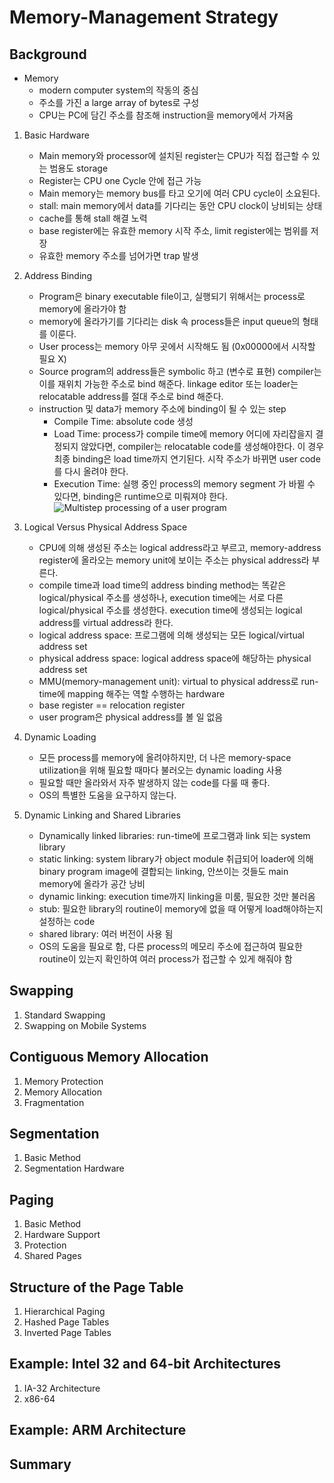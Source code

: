 # Memory-Management Strategy
## Background
* Memory
    * modern computer system의 작동의 중심
    * 주소를 가진 a large array of bytes로 구성
    * CPU는 PC에 담긴 주소를 참조해 instruction을 memory에서 가져옴
1. Basic Hardware 
    * Main memory와 processor에 설치된 register는 CPU가 직접 접근할 수 있는 범용도 storage
    * Register는 CPU one Cycle 안에 접근 가능
    * Main memory는 memory bus를 타고 오기에 여러 CPU cycle이 소요된다.
    * stall: main memory에서 data를 기다리는 동안 CPU clock이 낭비되는 상태
    * cache를 통해 stall 해결 노력
    * base register에는 유효한 memory 시작 주소, limit register에는 범위를 저장
    * 유효한 memory 주소를 넘어가면 trap 발생

1. Address Binding
    * Program은 binary executable file이고, 실행되기 위해서는 process로 memory에 올라가야 함
    * memory에 올라가기를 기다리는 disk 속 process들은 input queue의 형태를 이룬다.
    * User process는 memory 아무 곳에서 시작해도 됨 (0x00000에서 시작할 필요 X)
    * Source program의 address들은 symbolic 하고 (변수로 표현) compiler는 이를 재위치 가능한 주소로 bind 해준다. linkage editor 또는 loader는 relocatable address를 절대 주소로 bind 해준다.
    * instruction 및 data가 memory 주소에 binding이 될 수 있는 step
        * Compile Time: absolute code 생성
        * Load Time: process가 compile time에 memory 어디에 자리잡을지 결정되지 않았다면, compiler는 relocatable code를 생성해야한다. 이 경우 최종 binding은 load time까지 연기된다. 시작 주소가 바뀌면 user code를 다시 올려야 한다.
        * Execution Time: 실행 중인 process의 memory segment 가 바뀔 수 있다면, binding은 runtime으로 미뤄져야 한다.
        ![Multistep processing of a user program](https://media.geeksforgeeks.org/wp-content/uploads/20200531135539/1406-5.png)

1. Logical Versus Physical Address Space
    * CPU에 의해 생성된 주소는 logical address라고 부르고, memory-address register에 올라오는 memory unit에 보이는 주소는 physical address라 부른다.
    * compile time과 load time의 address binding method는 똑같은 logical/physical 주소를 생성하나, execution time에는 서로 다른 logical/physical 주소를 생성한다. execution time에 생성되는 logical address를 virtual address라 한다.
    * logical address space: 프로그램에 의해 생성되는 모든 logical/virtual address set
    * physical address space: logical address space에 해당하는 physical address set
    * MMU(memory-management unit): virtual to physical address로 run-time에 mapping 해주는 역할 수행하는 hardware
    * base register == relocation register
    * user program은 physical address를 볼 일 없음

1. Dynamic Loading
    * 모든 process를 memory에 올려야하지만, 더 나은 memory-space utilization을 위해 필요할 때마다 불러오는 dynamic loading 사용
    * 필요할 때만 올라와서 자주 발생하지 않는 code를 다룰 때 좋다.
    * OS의 특별한 도움을 요구하지 않는다.

1. Dynamic Linking and Shared Libraries
    * Dynamically linked libraries: run-time에 프로그램과 link 되는 system library
    * static linking: system library가 object module 취급되어 loader에 의해 binary program image에 결합되는 linking, 안쓰이는 것들도 main memory에 올라가 공간 낭비
    * dynamic linking: execution time까지 linking을 미룸, 필요한 것만 불러옴
    * stub: 필요한 library의 routine이 memory에 없을 때 어떻게 load해야하는지 설정하는 code
    * shared library: 여러 버전이 사용 됨
    * OS의 도움을 필요로 함, 다른 process의 메모리 주소에 접근하여 필요한 routine이 있는지 확인하여 여러 process가 접근할 수 있게 해줘야 함 

## Swapping
1. Standard Swapping
1. Swapping on Mobile Systems

## Contiguous Memory Allocation
1. Memory Protection
1. Memory Allocation
1. Fragmentation

## Segmentation
1. Basic Method
1. Segmentation Hardware

## Paging
1. Basic Method
1. Hardware Support
1. Protection
1. Shared Pages

## Structure of the Page Table
1. Hierarchical Paging
1. Hashed Page Tables
1. Inverted Page Tables

## Example: Intel 32 and 64-bit Architectures
1. IA-32 Architecture
1. x86-64

## Example: ARM Architecture

## Summary